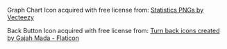 Graph Chart Icon acquired with free license from: <a href="https://www.vecteezy.com/free-png/statistics">Statistics PNGs by Vecteezy</a> 

Back Button Icon acquired with free license from: <a href="https://www.flaticon.com/free-icons/turn-back" title="turn back icons">Turn back icons created by Gajah Mada - Flaticon</a>
